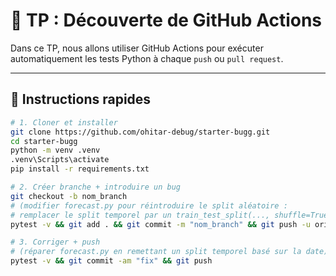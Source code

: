 # 🧪 TP : Découverte de GitHub Actions

Dans ce TP, nous allons utiliser GitHub Actions pour exécuter automatiquement les tests Python à chaque `push` ou `pull request`.

---

## 🚀 Instructions rapides

```bash
# 1. Cloner et installer
git clone https://github.com/ohitar-debug/starter-bugg.git
cd starter-bugg
python -m venv .venv  
.venv\Scripts\activate
pip install -r requirements.txt

# 2. Créer branche + introduire un bug
git checkout -b nom_branch
# (modifier forecast.py pour réintroduire le split aléatoire :
# remplacer le split temporel par un train_test_split(..., shuffle=True))
pytest -v && git add . && git commit -m "nom_branch" && git push -u origin demo/bug

# 3. Corriger + push
# (réparer forecast.py en remettant un split temporel basé sur la date)
pytest -v && git commit -am "fix" && git push



